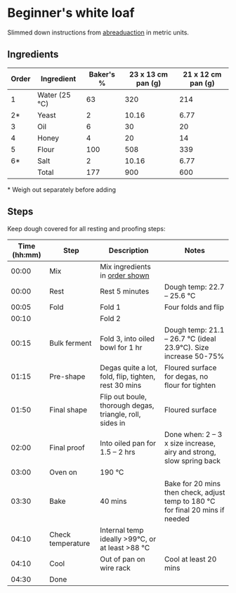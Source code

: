 # Beginner's white loaf

Slimmed down instructions from [abreaduaction](https://www.abreaducation.com/content/lesson1-first-loaf) in metric units.


## Ingredients



| **Order** | **Ingredient** | **Baker's %** | **23 x 13 cm pan (g)** | **21 x 12 cm pan (g)** |
|-----------|----------------|---------------|-------------------|-----------------------|
| 1         | Water (25 °C)          | 63            | 320               | 214                   |
| 2*        | Yeast          | 2             | 10.16             | 6.77                  |
| 3         | Oil            | 6             | 30                | 20                    |
| 4         | Honey          | 4             | 20                | 14                    |
| 5         | Flour          | 100           | 508               | 339                   |
| 6*        | Salt           | 2             | 10.16             | 6.77                  |
|           | Total          | 177           | 900               | 600                   |

\* Weigh out separately before adding


## Steps

Keep dough covered for all resting and proofing steps:

| **Time (hh:mm)** | **Step**          | **Description**                                               | **Notes**                                                                      |
|------------------|-------------------|---------------------------------------------------------------|--------------------------------------------------------------------------------|
| 00:00            | Mix               | Mix ingredients in [order shown](#ingredients)                                               |                                                                                |
| 00:00            | Rest              | Rest 5 minutes                                                | Dough temp: 22.7 &ndash; 25.6 °C                                               |
| 00:05            | Fold              | Fold 1                                                        | Four folds and flip                                                            |
| 00:10            |                   | Fold 2                                                        |                                                                                |
| 00:15            | Bulk ferment      | Fold 3, into oiled bowl for 1 hr                              | Dough temp: 21.1 &ndash; 26.7 °C (ideal 23.9°C). Size increase 50-75\%                     |
| 01:15            | Pre-shape         | Degas quite a lot, fold, flip, tighten, rest 30 mins          | Floured surface for degas, no flour for tighten                                |
| 01:50            | Final shape       | Flip out boule, thorough degas, triangle, roll, sides in | Floured surface                                                                |
| 02:00            | Final proof       | Into oiled pan for 1.5 &ndash; 2 hrs                                | Done when: 2 &ndash; 3 x size increase, airy and strong, slow spring back      |
| 03:00            | Oven on           | 190 °C                                                        |                                                                                |
| 03:30            | Bake              | 40 mins                                                       | Bake for 20 mins then check, adjust temp to 180 °C for final 20 mins if needed |
| 04:10            | Check temperature | Internal temp ideally >99°C, or at least  >88 °C            |                                                                                |
| 04:10            | Cool              | Out of pan on wire rack                                       | Cool at least 20 mins                                                               |
| 04:30            | Done              |                                                               |                                                                                |
